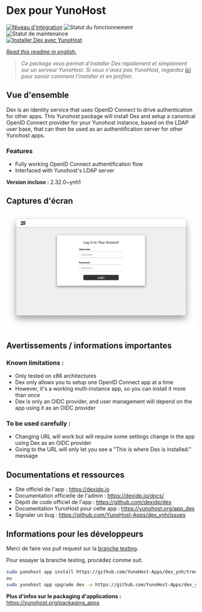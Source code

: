 <!--
N.B.: This README was automatically generated by https://github.com/YunoHost/apps/tree/master/tools/README-generator
It shall NOT be edited by hand.
-->

# Dex pour YunoHost

[![Niveau d'intégration](https://dash.yunohost.org/integration/dex.svg)](https://dash.yunohost.org/appci/app/dex) ![Statut du fonctionnement](https://ci-apps.yunohost.org/ci/badges/dex.status.svg) ![Statut de maintenance](https://ci-apps.yunohost.org/ci/badges/dex.maintain.svg)  
[![Installer Dex avec YunoHost](https://install-app.yunohost.org/install-with-yunohost.svg)](https://install-app.yunohost.org/?app=dex)

*[Read this readme in english.](./README.md)*

> *Ce package vous permet d'installer Dex rapidement et simplement sur un serveur YunoHost.
Si vous n'avez pas YunoHost, regardez [ici](https://yunohost.org/#/install) pour savoir comment l'installer et en profiter.*

## Vue d'ensemble

Dex is an identity service that uses OpenID Connect to drive authentication for other apps.
This Yunohost package will install Dex and setup a canonical OpenID Connect provider for your Yunohost instance, based on the LDAP user base, that can then be used as an authentification server for other Yunohost apps.

### Features

- Fully working OpenID Connect authentification flow
- Interfaced with Yunohost's LDAP server


**Version incluse :** 2.32.0~ynh1

## Captures d'écran

![Capture d'écran de Dex](./doc/screenshots/Dex_screenshot.png)

## Avertissements / informations importantes

### Known limitations :

   * Only tested on x86 architectures
   * Dex only allows you to setup one OpenID Connect app at a time
   * However, it's a working multi-instance app, so you can install it more than once
   * Dex is only an OIDC provider, and user management will depend on the app using it as an OIDC provider

### To be used carefully :

   * Changing URL will work but will require some settings change in the app using Dex as an OIDC provider
   * Going to the URL will only let you see a "This is where Dex is installed." message

## Documentations et ressources

* Site officiel de l'app : <https://dexidp.io>
* Documentation officielle de l'admin : <https://dexidp.io/docs/>
* Dépôt de code officiel de l'app : <https://github.com/dexidp/dex>
* Documentation YunoHost pour cette app : <https://yunohost.org/app_dex>
* Signaler un bug : <https://github.com/YunoHost-Apps/dex_ynh/issues>

## Informations pour les développeurs

Merci de faire vos pull request sur la [branche testing](https://github.com/YunoHost-Apps/dex_ynh/tree/testing).

Pour essayer la branche testing, procédez comme suit.

``` bash
sudo yunohost app install https://github.com/YunoHost-Apps/dex_ynh/tree/testing --debug
ou
sudo yunohost app upgrade dex -u https://github.com/YunoHost-Apps/dex_ynh/tree/testing --debug
```

**Plus d'infos sur le packaging d'applications :** <https://yunohost.org/packaging_apps>
